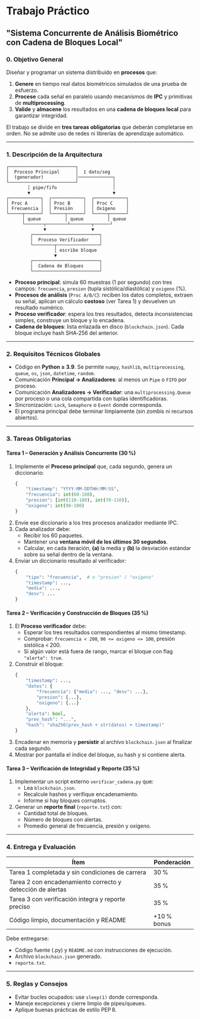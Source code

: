 # Trabajo Práctico

## "Sistema Concurrente de Análisis Biométrico con Cadena de Bloques Local"

### 0. Objetivo General

Diseñar y programar un sistema distribuido en **procesos** que:

1. **Genere** en tiempo real datos biométricos simulados de una prueba de esfuerzo.
2. **Procese** cada señal en paralelo usando mecanismos de **IPC** y primitivas de **multiprocessing**.
3. **Valide** y **almacene** los resultados en una **cadena de bloques local** para garantizar integridad.

El trabajo se divide en **tres tareas obligatorias** que deberán completarse en orden. No se admite uso de redes ni librerías de aprendizaje automático.

---

### 1. Descripción de la Arquitectura

```
┌─────────────────────────┐                     
│  Proceso Principal      │  1 dato/seg         
│  (generador)            │─────────────┐       
└─────────────────────────┘             │       
        │ pipe/fifo                     │       
        ▼                               ▼       
┌────────────┐  ┌────────────┐  ┌────────────┐
│ Proc A     │  │ Proc B     │  │ Proc C     │
│ Frecuencia │  │ Presión    │  │ Oxígeno    │
└─────┬──────┘  └─────┬──────┘  └─────┬──────┘
      │ queue         │ queue         │ queue  
      └───────┬────────┴────────┬──────┘       
              ▼                 ▼              
         ┌─────────────────────────┐           
         │  Proceso Verificador    │           
         └────────┬────────────────┘           
                  │ escribe bloque             
                  ▼                           
         ┌─────────────────────────┐           
         │  Cadena de Bloques      │           
         └─────────────────────────┘           
```

- **Proceso principal**: simula 60 muestras (1 por segundo) con tres campos: `frecuencia`, `presion` (tupla sistólica/diastólica) y `oxigeno` (%).
- **Procesos de análisis** (`Proc A/B/C`): reciben los datos completos, extraen su señal, aplican un cálculo **costoso** (ver Tarea 1) y devuelven un resultado numérico.
- **Proceso verificador**: espera los tres resultados, detecta inconsistencias simples, construye un bloque y lo encadena.
- **Cadena de bloques**: lista enlazada en disco (`blockchain.json`). Cada bloque incluye hash SHA‑256 del anterior.

---

### 2. Requisitos Técnicos Globales

- Código en **Python ≥ 3.9**. Se permite `numpy`, `hashlib`, `multiprocessing`, `queue`, `os`, `json`, `datetime`, `random`.
- Comunicación **Principal → Analizadores**: al menos un `Pipe` o `FIFO` por proceso.
- Comunicación **Analizadores → Verificador**: una `multiprocessing.Queue` por proceso o una cola compartida con tuplas identificadoras.
- Sincronización: `Lock`, `Semaphore` o `Event` donde corresponda.
- El programa principal debe terminar limpiamente (sin zombis ni recursos abiertos).

---

### 3. Tareas Obligatorias

#### **Tarea 1 – Generación y Análisis Concurrente (30 %)**

1. Implemente el **Proceso principal** que, cada segundo, genera un diccionario:
   ```python
   {
       "timestamp": "YYYY-MM-DDTHH:MM:SS",
       "frecuencia": int(60-180),
       "presion": [int(110-180), int(70-110)],
       "oxigeno": int(90-100)
   }
   ```
2. Envíe ese diccionario a los tres procesos analizador mediante IPC.
3. Cada analizador debe:
   - Recibir los 60 paquetes.
   - Mantener una **ventana móvil de los últimos 30 segundos**.
   - Calcular, en cada iteración, **(a)** la media y **(b)** la desviación estándar sobre su señal dentro de la ventana.
4. Enviar un diccionario resultado al verificador:
   ```python
   {
       "tipo": "frecuencia",  # o "presion" / "oxigeno"
       "timestamp": ...,
       "media": ...,
       "desv": ...
   }
   ```

#### **Tarea 2 – Verificación y Construcción de Bloques (35 %)**

1. El **Proceso verificador** debe:
   - Esperar los tres resultados correspondientes al mismo timestamp.
   - Comprobar: `frecuencia < 200`, `90 <= oxigeno <= 100`, presión sistólica < 200.
   - Si algún valor está fuera de rango, marcar el bloque con flag `"alerta": true`.
2. Construir el bloque:
   ```python
   {
       "timestamp": ...,
       "datos": {
           "frecuencia": {"media": ..., "desv": ...},
           "presion": {...},
           "oxigeno": {...}
       },
       "alerta": bool,
       "prev_hash": "...",
       "hash": "sha256(prev_hash + str(datos) + timestamp)"
   }
   ```
3. Encadenar en memoria y **persistir** al archivo `blockchain.json` al finalizar cada segundo.
4. Mostrar por pantalla el índice del bloque, su hash y si contiene alerta.

#### **Tarea 3 – Verificación de Integridad y Reporte (35 %)**

1. Implementar un script externo `verificar_cadena.py` que:
   - Lea `blockchain.json`.
   - Recalcule hashes y verifique encadenamiento.
   - Informe si hay bloques corruptos.
2. Generar un **reporte final** (`reporte.txt`) con:
   - Cantidad total de bloques.
   - Número de bloques con alertas.
   - Promedio general de frecuencia, presión y oxígeno.

---

### 4. Entrega y Evaluación

| Ítem                                                       | Ponderación |
| ---------------------------------------------------------- | ----------- |
| Tarea 1 completada y sin condiciones de carrera            | 30 %        |
| Tarea 2 con encadenamiento correcto y detección de alertas | 35 %        |
| Tarea 3 con verificación íntegra y reporte preciso         | 35 %        |
| Código limpio, documentación y README                      | +10 % bonus |

Debe entregarse:

- Código fuente (.py) y `README.md` con instrucciones de ejecución.
- Archivo `blockchain.json` generado.
- `reporte.txt`.

---

### 5. Reglas y Consejos

- Evitar bucles ocupados: use `sleep(1)` donde corresponda.
- Maneje excepciones y cierre limpio de pipes/queues.
- Aplique buenas prácticas de estilo PEP 8.
